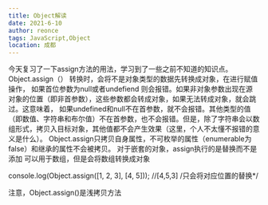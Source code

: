 ```yaml
---
title: Object解读
date: 2021-6-10
author: reonce
tags: JavaScript,Object
location: 成都  
---
```

今天复习了一下assign方法的用法，学习到了一些之前不知道的知识点。 Object.assign（） 转换时，会将不是对象类型的数据先转换成对象，在进行赋值操作， 如果首位参数为null或者undefiend 则会报错。如果非对象参数出现在源对象的位置（即非首参数），这些参数都会转成对象，如果无法转成对象，就会跳过。这意味着， 如果undefined和null不在首参数，就不会报错。其他类型的值（即数值、字符串和布尔值）不在首参数，也不会报错。但是，除了字符串会以数组形式，拷贝入目标对象，其他值都不会产生效果（这里，个人不太懂不报错的意义是什么）。 Object.assign只拷贝自身属性，不可枚举的属性（enumerable为false）和继承的属性不会被拷贝。 对于嵌套的对象，assign执行的是替换而不是添加 可以用于数组，但是会将数组转换成对象

console.log(Object.assign([1, 2, 3], [4, 5])); //[4,5,3] /只会将对应位置的替换*/

注意，Object.assign()是浅拷贝方法
